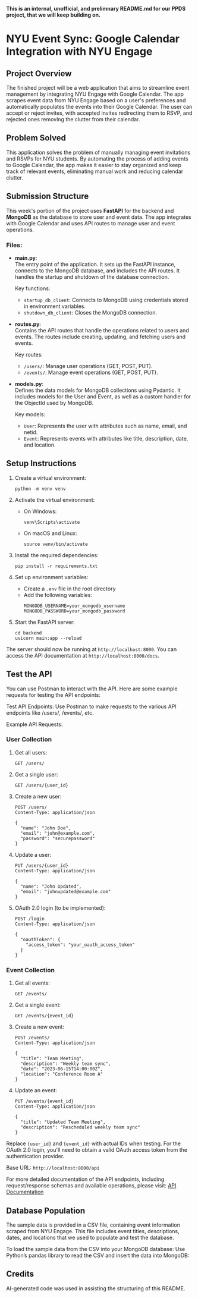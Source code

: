 **This is an internal, unofficial, and prelimnary README.md for our PPDS project, that we will keep building on.**

# NYU Event Sync: Google Calendar Integration with NYU Engage

## Project Overview

The finished project will be a web application that aims to streamline event management by integrating NYU Engage with Google Calendar. The app scrapes event data from NYU Engage based on a user's preferences and automatically populates the events into their Google Calendar. The user can accept or reject invites, with accepted invites redirecting them to RSVP, and rejected ones removing the clutter from their calendar.

## Problem Solved

This application solves the problem of manually managing event invitations and RSVPs for NYU students. By automating the process of adding events to Google Calendar, the app makes it easier to stay organized and keep track of relevant events, eliminating manual work and reducing calendar clutter.


## Submission Structure

This week's portion of the project uses **FastAPI** for the backend and **MongoDB** as the database to store user and event data. The app integrates with Google Calendar and uses API routes to manage user and event operations.

### Files:

- **main.py**:  
  The entry point of the application. It sets up the FastAPI instance, connects to the MongoDB database, and includes the API routes. It handles the startup and shutdown of the database connection.

  Key functions:
  - `startup_db_client`: Connects to MongoDB using credentials stored in environment variables.
  - `shutdown_db_client`: Closes the MongoDB connection.

- **routes.py**:  
  Contains the API routes that handle the operations related to users and events. The routes include creating, updating, and fetching users and events.

  Key routes:
  - `/users/`: Manage user operations (GET, POST, PUT).
  - `/events/`: Manage event operations (GET, POST, PUT).

- **models.py**:  
  Defines the data models for MongoDB collections using Pydantic. It includes models for the User and Event, as well as a custom handler for the ObjectId used by MongoDB.

  Key models:
  - `User`: Represents the user with attributes such as name, email, and netid.
  - `Event`: Represents events with attributes like title, description, date, and location.


## Setup Instructions

1. Create a virtual environment:
   ```
   python -m venv venv
   ```

2. Activate the virtual environment:
   - On Windows:
     ```
     venv\Scripts\activate
     ```
   - On macOS and Linux:
     ```
     source venv/bin/activate
     ```

3. Install the required dependencies:
   ```
   pip install -r requirements.txt
   ```

4. Set up environment variables:
   - Create a `.env` file in the root directory
   - Add the following variables:
     ```
     MONGODB_USERNAME=your_mongodb_username
     MONGODB_PASSWORD=your_mongodb_password
     ```

5. Start the FastAPI server:
   ```
   cd backend
   uvicorn main:app --reload
   ```

The server should now be running at `http://localhost:8000`. You can access the API documentation at `http://localhost:8000/docs`.

## Test the API

You can use Postman to interact with the API. Here are some example requests for testing the API endpoints:

Test API Endpoints: Use Postman to make requests to the various API endpoints like /users/, /events/, etc.

Example API Requests:

### User Collection

1. Get all users:
   ```
   GET /users/
   ```

2. Get a single user:
   ```
   GET /users/{user_id}
   ```

3. Create a new user:
   ```
   POST /users/
   Content-Type: application/json

   {
     "name": "John Doe",
     "email": "john@example.com",
     "password": "securepassword"
   }
   ```

4. Update a user:
   ```
   PUT /users/{user_id}
   Content-Type: application/json

   {
     "name": "John Updated",
     "email": "johnupdated@example.com"
   }
   ```

5. OAuth 2.0 login (to be implemented):
   ```
   POST /login
   Content-Type: application/json

   {
     "oauthToken": {
       "access_token": "your_oauth_access_token"
     }
   }
   ```

### Event Collection

1. Get all events:
   ```
   GET /events/
   ```

2. Get a single event:
   ```
   GET /events/{event_id}
   ```

3. Create a new event:
   ```
   POST /events/
   Content-Type: application/json

   {
     "title": "Team Meeting",
     "description": "Weekly team sync",
     "date": "2023-06-15T14:00:00Z",
     "location": "Conference Room A"
   }
   ```

4. Update an event:
   ```
   PUT /events/{event_id}
   Content-Type: application/json

   {
     "title": "Updated Team Meeting",
     "description": "Rescheduled weekly team sync"
   }
   ```

Replace `{user_id}` and `{event_id}` with actual IDs when testing. For the OAuth 2.0 login, you'll need to obtain a valid OAuth access token from the authentication provider.

Base URL: `http://localhost:8000/api`

For more detailed documentation of the API endpoints, including request/response schemas and available operations, please visit: [API Documentation](http://localhost:8000/docs)

## Database Population

The sample data is provided in a CSV file, containing event information scraped from NYU Engage. This file includes event titles, descriptions, dates, and locations that we used to populate and test the database.

To load the sample data from the CSV into your MongoDB database:
Use Python’s pandas library to read the CSV and insert the data into MongoDB:


## Credits

AI-generated code was used in assisting the structuring of this README.